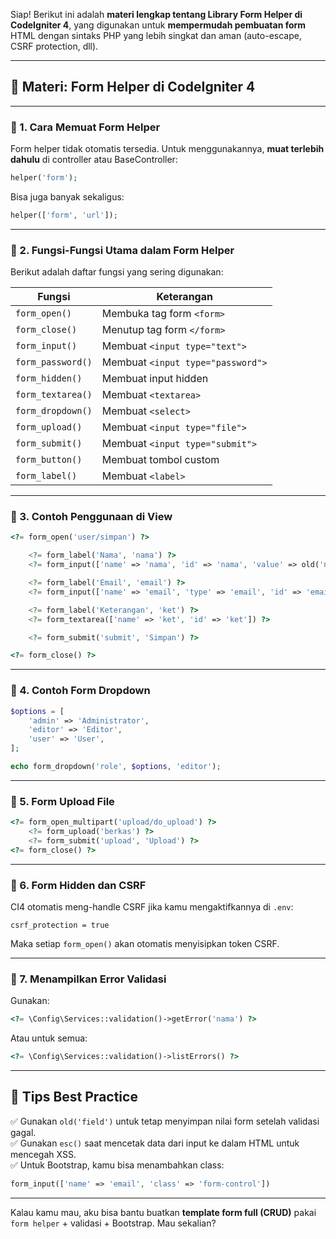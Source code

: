 Siap! Berikut ini adalah **materi lengkap tentang Library Form Helper di CodeIgniter 4**, yang digunakan untuk **mempermudah pembuatan form** HTML dengan sintaks PHP yang lebih singkat dan aman (auto-escape, CSRF protection, dll).

---

## 🧰 Materi: Form Helper di CodeIgniter 4

---

### 🔹 1. **Cara Memuat Form Helper**

Form helper tidak otomatis tersedia. Untuk menggunakannya, **muat terlebih dahulu** di controller atau BaseController:

```php
helper('form');
```

Bisa juga banyak sekaligus:
```php
helper(['form', 'url']);
```

---

### 🔹 2. **Fungsi-Fungsi Utama dalam Form Helper**

Berikut adalah daftar fungsi yang sering digunakan:

| Fungsi | Keterangan |
|--------|------------|
| `form_open()` | Membuka tag form `<form>` |
| `form_close()` | Menutup tag form `</form>` |
| `form_input()` | Membuat `<input type="text">` |
| `form_password()` | Membuat `<input type="password">` |
| `form_hidden()` | Membuat input hidden |
| `form_textarea()` | Membuat `<textarea>` |
| `form_dropdown()` | Membuat `<select>` |
| `form_upload()` | Membuat `<input type="file">` |
| `form_submit()` | Membuat `<input type="submit">` |
| `form_button()` | Membuat tombol custom |
| `form_label()` | Membuat `<label>` |

---

### 🔹 3. **Contoh Penggunaan di View**

```php
<?= form_open('user/simpan') ?>

    <?= form_label('Nama', 'nama') ?>
    <?= form_input(['name' => 'nama', 'id' => 'nama', 'value' => old('nama')]) ?>

    <?= form_label('Email', 'email') ?>
    <?= form_input(['name' => 'email', 'type' => 'email', 'id' => 'email']) ?>

    <?= form_label('Keterangan', 'ket') ?>
    <?= form_textarea(['name' => 'ket', 'id' => 'ket']) ?>

    <?= form_submit('submit', 'Simpan') ?>

<?= form_close() ?>
```

---

### 🔹 4. **Contoh Form Dropdown**

```php
$options = [
    'admin' => 'Administrator',
    'editor' => 'Editor',
    'user' => 'User',
];

echo form_dropdown('role', $options, 'editor');
```

---

### 🔹 5. **Form Upload File**

```php
<?= form_open_multipart('upload/do_upload') ?>
    <?= form_upload('berkas') ?>
    <?= form_submit('upload', 'Upload') ?>
<?= form_close() ?>
```

---

### 🔹 6. **Form Hidden dan CSRF**

CI4 otomatis meng-handle CSRF jika kamu mengaktifkannya di `.env`:
```
csrf_protection = true
```

Maka setiap `form_open()` akan otomatis menyisipkan token CSRF.

---

### 🔹 7. **Menampilkan Error Validasi**

Gunakan:
```php
<?= \Config\Services::validation()->getError('nama') ?>
```

Atau untuk semua:
```php
<?= \Config\Services::validation()->listErrors() ?>
```

---

## 🧪 Tips Best Practice

✅ Gunakan `old('field')` untuk tetap menyimpan nilai form setelah validasi gagal.  
✅ Gunakan `esc()` saat mencetak data dari input ke dalam HTML untuk mencegah XSS.  
✅ Untuk Bootstrap, kamu bisa menambahkan class:
```php
form_input(['name' => 'email', 'class' => 'form-control'])
```

---

Kalau kamu mau, aku bisa bantu buatkan **template form full (CRUD)** pakai `form helper` + validasi + Bootstrap. Mau sekalian?